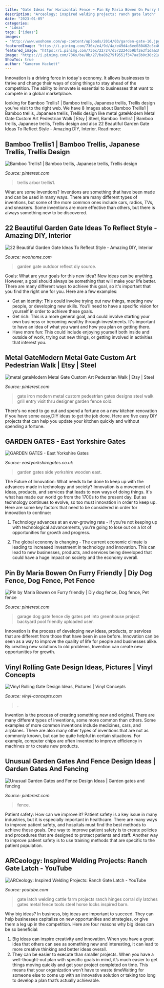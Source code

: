 ```yaml
---
title: "Gate Ideas For Horizontal Fence ~ Pin By Maria Bowen On Furry Friendly"
description: "Arceology: inspired welding projects: ranch gate latch"
date: "2023-01-05"
categories:
- "ideas"
tags: ["ideas"]
images:
- "http://www.woohome.com/wp-content/uploads/2014/03/garden-gate-16.jpg"
featuredImage: "https://i.pinimg.com/736x/e4/9d/4a/e49d4a6ee080462c5c465af99da30205--garage-gate-garage-organization.jpg"
featured_image: "https://i.pinimg.com/736x/22/24/d5/2224d59bf2e3f1daa19546df637cd072.jpg"
image: "https://i.pinimg.com/736x/ba/8b/27/ba8b279f9551f347aa5b0c38c21a2a64.jpg"
ShowToc: true
author: "Kameron Hackett"
---
```



Innovation is a driving force in today's economy. It allows businesses to thrive and change their ways of doing things to stay ahead of the competition. The ability to innovate is essential to businesses that want to compete in a global marketplace.

	

		
looking for Bamboo Trellis1 | Bamboo trellis, Japanese trellis, Trellis design you've visit to the right web. We have 8 Images about Bamboo Trellis1 | Bamboo trellis, Japanese trellis, Trellis design like metal gateModern Metal Gate Custom Art Pedestrian Walk | Etsy | Steel, Bamboo Trellis1 | Bamboo trellis, Japanese trellis, Trellis design and also 22 Beautiful Garden Gate Ideas To Reflect Style - Amazing DIY, Interior. Read more:
		
    
## Bamboo Trellis1 | Bamboo Trellis, Japanese Trellis, Trellis Design

<img loading=lazy src="https://i.pinimg.com/736x/ba/8b/27/ba8b279f9551f347aa5b0c38c21a2a64.jpg" onerror="this.onerror=null;this.src='https://tse1.mm.bing.net/th?id=OIP.QJtUycdUbPUg9XXxHJXk0QAAAA&amp;pid=15.1';" alt="Bamboo Trellis1 | Bamboo trellis, Japanese trellis, Trellis design">

_Source: pinterest.com_

>trellis arbor trellis1. 

	

What are some inventions?
Inventions are something that have been made and can be used in many ways. There are many different types of inventions, but some of the more common ones include cars, radios, TVs, and sneakers. Some inventions are more effective than others, but there is always something new to be discovered.

    
## 22 Beautiful Garden Gate Ideas To Reflect Style - Amazing DIY, Interior

<img loading=lazy src="http://www.woohome.com/wp-content/uploads/2014/03/garden-gate-16.jpg" onerror="this.onerror=null;this.src='https://tse2.mm.bing.net/th?id=OIP.aqSbP8usuKDMQs4eXaKQ3AHaLH&amp;pid=15.1';" alt="22 Beautiful Garden Gate Ideas To Reflect Style - Amazing DIY, Interior">

_Source: woohome.com_

>garden gate outdoor reflect diy source. 

	

Goals: What are your goals for this new idea?
New ideas can be anything. However, a goal should always be something that will make your life better. There are many different ways to achieve this goal, so it's important that you find the right one for you. Here are a few examples: 
- Get an identity: This could involve trying out new things, meeting new people, or developing new skills. You'll need to have a specific vision for yourself in order to achieve these goals. 
- Get rich: This is a more general goal, and could involve starting your own business or becoming wealthy through investments. It's important to have an idea of what you want and how you plan on getting there. 
- Have more fun: This could include enjoying yourself both inside and outside of work, trying out new things, or getting involved in activities that interest you.

    
## Metal GateModern Metal Gate Custom Art Pedestrian Walk | Etsy | Steel

<img loading=lazy src="https://i.pinimg.com/736x/22/24/d5/2224d59bf2e3f1daa19546df637cd072.jpg" onerror="this.onerror=null;this.src='https://tse4.mm.bing.net/th?id=OIP.94KIPVh6GCLTP2smgl7cZgHaJ3&amp;pid=15.1';" alt="metal gateModern Metal Gate Custom Art Pedestrian Walk | Etsy | Steel">

_Source: pinterest.com_

>gate iron modern metal custom pedestrian gates designs steel walk grill entry visit thru designer garden fence sold. 

	

There's no need to go out and spend a fortune on a new kitchen renovation if you have some easy,DIY ideas to get the job done. Here are five easy DIY projects that can help you update your kitchen quickly and without spending a fortune.

    
## GARDEN GATES - East Yorkshire Gates

<img loading=lazy src="http://eastyorkshiregates.co.uk/wp-content/uploads/2018/08/wooden-garden-gates-east-yorkshire-05.jpg" onerror="this.onerror=null;this.src='https://tse4.mm.bing.net/th?id=OIP.iqaSzxera5qJ1EpsBeiUFAHaJ4&amp;pid=15.1';" alt="GARDEN GATES - East Yorkshire Gates">

_Source: eastyorkshiregates.co.uk_

>garden gates side yorkshire wooden east. 

	

The Future of Innovation: What needs to be done to keep up with the advances made in technology and society?
Innovation is a movement of ideas, products, and services that leads to new ways of doing things. It's what has made our world go from the 1700s to the present day. But as technology continues to evolve, so too must innovation in order to keep up. Here are some key factors that need to be considered in order for innovation to continue:
1. Technology advances at an ever-growing rate - If you're not keeping up with technological advancements, you're going to lose out on a lot of opportunities for growth and progress.

2. The global economy is changing - The current economic climate is leading to increased investment in technology and innovation. This can lead to new businesses, products, and services being developed that could have a huge impact on society and the economy overall.


    
## Pin By Maria Bowen On Furry Friendly | Diy Dog Fence, Dog Fence, Pet Fence

<img loading=lazy src="https://i.pinimg.com/736x/e4/9d/4a/e49d4a6ee080462c5c465af99da30205--garage-gate-garage-organization.jpg" onerror="this.onerror=null;this.src='https://tse1.mm.bing.net/th?id=OIP.s3WUpE3PeBFqbnffwNuf1wHaFj&amp;pid=15.1';" alt="Pin by Maria Bowen on Furry friendly | Diy dog fence, Dog fence, Pet fence">

_Source: pinterest.com_

>garage dog gate fence diy gates pet into greenhouse project backyard pool friendly uploaded user. 

	

Innovation is the process of developing new ideas, products, or services that are different from those that have been in use before. Innovation can be seen as a way to improve the quality of life for people and businesses alike. By creating new solutions to old problems, Invention can create new opportunities for growth.

    
## Vinyl Rolling Gate Design Ideas, Pictures | Vinyl Concepts

<img loading=lazy src="https://vinyl-concepts.com/wp-content/uploads/2016/06/vinyl-rolling-gate-12.jpg" onerror="this.onerror=null;this.src='https://tse4.mm.bing.net/th?id=OIP.Y13GlfXhm568S_1PFEXcQAHaFj&amp;pid=15.1';" alt="Vinyl Rolling Gate Design Ideas, Pictures | Vinyl Concepts">

_Source: vinyl-concepts.com_

>. 

	

Invention is the process of creating something new and original. There are many different types of inventions, some more common than others. Some examples of more common inventions include medicines, cars, and airplanes. There are also many other types of inventions that are not as commonly known, but can be quite helpful in certain situations. For example, computer chips are often invented to improve efficiency in machines or to create new products.

    
## Unusual Garden Gates And Fence Design Ideas | Garden Gates And Fencing

<img loading=lazy src="https://i.pinimg.com/736x/1d/e2/7f/1de27fec6795d7f2096f7e02defcc4d1.jpg" onerror="this.onerror=null;this.src='https://tse2.mm.bing.net/th?id=OIP.qRIKp-yc4pEmkaxhMwhGmgHaLH&amp;pid=15.1';" alt="Unusual Garden Gates and Fence Design Ideas | Garden gates and fencing">

_Source: pinterest.com_

>fence. 

	

Patient safety: How can we improve it?
Patient safety is a key issue in many industries, but it is especially important in healthcare. There are many ways to improve patient safety, and hospitals must find the best methods to achieve these goals. One way to improve patient safety is to create policies and procedures that are designed to protect patients and staff. Another way to improve patient safety is to use training methods that are specific to the patient population.

    
## ARCeology: Inspired Welding Projects: Ranch Gate Latch - YouTube

<img loading=lazy src="http://i.ytimg.com/vi/NnNXj-3wmKw/hqdefault.jpg" onerror="this.onerror=null;this.src='https://tse1.mm.bing.net/th?id=OIP.HW1CIVC7hudvlK5btl7c4QHaFj&amp;pid=15.1';" alt="ARCeology: Inspired Welding Projects: Ranch Gate Latch - YouTube">

_Source: youtube.com_

>gate latch welding cattle farm projects ranch hinges corral diy latches gates metal fence tools steel horse locks inspired barn. 

	

Why big ideas?
In business, big ideas are important to succeed. They can help businesses capitalize on new opportunities and strategies, or give them a leg up in the competition. Here are four reasons why big ideas can be so beneficial: 
1) Big ideas can inspire creativity and innovation. When you have a great idea that others can see as something new and interesting, it can lead to more creative thinking and better ideas overall. 
2) They can be easier to execute than smaller projects. When you have a well-thought-out plan with specific goals in mind, it’s much easier to get things moving quickly and get your project completed on time. This means that your organization won’t have to waste timeWaiting for someone else to come up with an innovative solution or taking too long to develop a plan that’s actually achievable.

